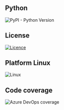 ## Python
![PyPI - Python Version](https://img.shields.io/pypi/pyversions/:packageName)

## License
[![Licence](https://img.shields.io/github/license/Ileriayo/markdown-badges?style=for-the-badge)](./LICENSE)

## Platform Linux
![Linux](https://img.shields.io/badge/Linux-FCC624?style=for-the-badge&logo=linux&logoColor=black)

## Code coverage
![Azure DevOps coverage](https://img.shields.io/azure-devops/coverage/:organization/:project/:definitionId)
